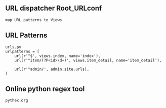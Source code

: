 ## URL dispatcher Root_URLconf
    map URL patterns to Views
    
## URL Patterns
    urls.py
    urlpatterns = [
        url(r'^$', views.index, name='index'),
        url(r'^item/(?P<id>\d+)', views.item_detail, name='item_detail'),
    
        url(r'^admin/', admin.site.urls),
    ]
## Online python regex tool
    pythex.org